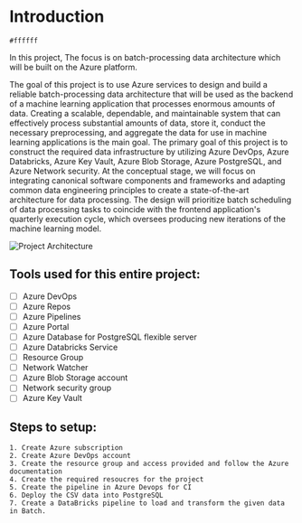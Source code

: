  # Introduction
`#ffffff`

In this project, The focus is on batch-processing data architecture which will be built on the Azure platform. 

The goal of this project is to use Azure services to design and build a reliable batch-processing data architecture that will be used as the backend of a machine learning application that processes enormous amounts of data.
Creating a scalable, dependable, and maintainable system that can effectively process substantial amounts of data, store it, conduct the necessary preprocessing, and aggregate the data for use in machine learning applications is the main goal.
The primary goal of this project is to construct the required data infrastructure by utilizing Azure DevOps, Azure Databricks, Azure Key Vault, Azure Blob Storage, Azure PostgreSQL, and Azure Network security.
At the conceptual stage, we will focus on integrating canonical software components and frameworks and adapting common data engineering principles to create a state-of-the-art architecture for data processing.
The design will prioritize batch scheduling of data processing tasks to coincide with the frontend application's quarterly execution cycle, which oversees producing new iterations of the machine learning model.

![Project Architecture](https://github.com/DadaNanjesha/batch-processing/blob/main/Project%20structure.png)

## Tools used for this entire project:

- [ ] Azure DevOps
- [ ] Azure Repos
- [ ] Azure Pipelines
- [ ] Azure Portal
- [ ] Azure Database for PostgreSQL flexible server
- [ ] Azure Databricks Service
- [ ] Resource Group
- [ ] Network Watcher
- [ ] Azure Blob Storage account
- [ ] Network security group
- [ ] Azure Key Vault

## Steps to setup:
```
1. Create Azure subscription
2. Create Azure DevOps account
3. Create the resource group and access provided and follow the Azure documentation
4. Create the required resoucres for the project
5. Create the pipeline in Azure Devops for CI
6. Deploy the CSV data into PostgreSQL
7. Create a DataBricks pipeline to load and transform the given data in Batch.
```
